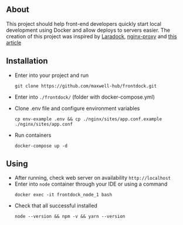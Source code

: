 ## About
This project should help front-end developers quickly start local development using Docker and allow deploys to servers easier.
The creation of this project was inspired by [Laradock](https://github.com/laradock/laradock), [nginx-proxy](https://github.com/jwilder/nginx-proxy) and [this article](https://medium.com/@pentacent/nginx-and-lets-encrypt-with-docker-in-less-than-5-minutes-b4b8a60d3a71)

## Installation
- Enter into your project and run
    ```
    git clone https://github.com/maxwell-hub/frontdock.git
    ```
- Enter into `./frontdock/` (folder with docker-compose.yml)

- Clone .env file and configure environment variables
    ```
    cp env-example .env && cp ./nginx/sites/app.conf.example ./nginx/sites/app.conf
    ```
- Run containers
    ```
    docker-compose up -d
    ```

## Using
- After running, check web server on availability `http://localhost`
- Enter into `node` container through your IDE or using a command
    ```
    docker exec -it frontdock_node_1 bash
    ```
- Check that all successful installed
    ```
    node --version && npm -v && yarn --version
    ```
